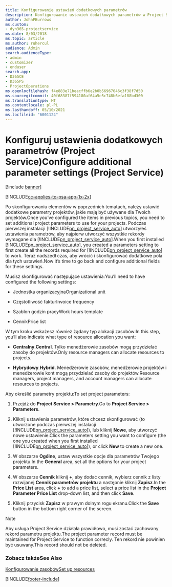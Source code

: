 ```yaml
---
title: Konfigurowanie ustawień dodatkowych parametrów
description: Konfigurowanie ustawień dodatkowych parametrów w Project Service
author: JohnPBurrows
ms.custom:
- dyn365-projectservice
ms.date: 8/03/2018
ms.topic: article
ms.author: ruhercul
audience: Admin
search.audienceType:
- admin
- customizer
- enduser
search.app:
- D365CE
- D365PS
- ProjectOperations
ms.openlocfilehash: f4e883e71beacffb6e2b0b56967046c3f38f7d50
ms.sourcegitcommit: 40f68387f594180af64a5e5c748b6efa188bd300
ms.translationtype: HT
ms.contentlocale: pl-PL
ms.lasthandoff: 05/10/2021
ms.locfileid: "6001124"
---
```

# <a name="configure-additional-parameter-settings-project-service"></a><span data-ttu-id="ab28d-103">Konfiguruj ustawienia dodatkowych parametrów (Project Service)</span><span class="sxs-lookup"><span data-stu-id="ab28d-103">Configure additional parameter settings (Project Service)</span></span>

[!include [banner](../includes/psa-now-project-operations.md)]

[!INCLUDE[cc-applies-to-psa-app-1x-2x](../includes/cc-applies-to-psa-app-1x-2x.md)]

<span data-ttu-id="ab28d-104">Po skonfigurowaniu elementów w poprzednich tematach, należy ustawić dodatkowe parametry projektów, jakie mają być używane dla Twoich projektów.</span><span class="sxs-lookup"><span data-stu-id="ab28d-104">Once you’ve configured the items in previous topics, you need to set additional project parameters to use for your projects.</span></span> <span data-ttu-id="ab28d-105">Podczas pierwszej instalacji [!INCLUDE[pn_project_service_auto](../includes/pn-project-service-auto.md)] utworzyłeś ustawienia parametrów, aby najpierw utworzyć wszystkie rekordy wymagane dla [!INCLUDE[pn_project_service_auto](../includes/pn-project-service-auto.md)].</span><span class="sxs-lookup"><span data-stu-id="ab28d-105">When you first installed [!INCLUDE[pn_project_service_auto](../includes/pn-project-service-auto.md)], you created a parameters setting to first create all the records required for [!INCLUDE[pn_project_service_auto](../includes/pn-project-service-auto.md)] to work.</span></span> <span data-ttu-id="ab28d-106">Teraz nadszedł czas, aby wrócić i skonfigurować dodatkowe pola dla tych ustawień.</span><span class="sxs-lookup"><span data-stu-id="ab28d-106">Now it’s time to go back and configure additional fields for these settings.</span></span>  
  
 <span data-ttu-id="ab28d-107">Musisz skonfigurować następujące ustawienia:</span><span class="sxs-lookup"><span data-stu-id="ab28d-107">You’ll need to have configured the following settings:</span></span>  
  
-   <span data-ttu-id="ab28d-108">Jednostka organizacyjna</span><span class="sxs-lookup"><span data-stu-id="ab28d-108">Organizational unit</span></span>  
  
-   <span data-ttu-id="ab28d-109">Częstotliwość faktur</span><span class="sxs-lookup"><span data-stu-id="ab28d-109">Invoice frequency</span></span>  
  
-   <span data-ttu-id="ab28d-110">Szablon godzin pracy</span><span class="sxs-lookup"><span data-stu-id="ab28d-110">Work hours template</span></span>  
  
-   <span data-ttu-id="ab28d-111">Cennik</span><span class="sxs-lookup"><span data-stu-id="ab28d-111">Price list</span></span>  
 
<span data-ttu-id="ab28d-112">W tym kroku wskażesz również żądany typ alokacji zasobów:</span><span class="sxs-lookup"><span data-stu-id="ab28d-112">In this step, you’ll also indicate what type of resource allocation you want:</span></span>  
  
- <span data-ttu-id="ab28d-113">**Centralny**.</span><span class="sxs-lookup"><span data-stu-id="ab28d-113">**Central**.</span></span> <span data-ttu-id="ab28d-114">Tylko menedżerowie zasobów mogą przydzielać zasoby do projektów.</span><span class="sxs-lookup"><span data-stu-id="ab28d-114">Only resource managers can allocate resources to projects.</span></span>  
  
- <span data-ttu-id="ab28d-115">**Hybrydowy**.</span><span class="sxs-lookup"><span data-stu-id="ab28d-115">**Hybrid**.</span></span> <span data-ttu-id="ab28d-116">Menedżerowie zasobów, menedżerowie projektów i menedżerowie kont mogą przydzielać zasoby do projektów.</span><span class="sxs-lookup"><span data-stu-id="ab28d-116">Resource managers, project managers, and account managers can allocate resources to projects.</span></span>  
  
 
<span data-ttu-id="ab28d-117">Aby określić parametry projektu:</span><span class="sxs-lookup"><span data-stu-id="ab28d-117">To set project parameters:</span></span>  
  
1. <span data-ttu-id="ab28d-118">Przejdź do **Project Service > Parametry**.</span><span class="sxs-lookup"><span data-stu-id="ab28d-118">Go to **Project Service > Parameters**.</span></span>  
  
2. <span data-ttu-id="ab28d-119">Kliknij ustawienia parametrów, które chcesz skonfigurować (to utworzone podczas pierwszej instalacji [!INCLUDE[pn_project_service_auto](../includes/pn-project-service-auto.md)]), lub kliknij **Nowe**, aby utworzyć nowe ustawienie.</span><span class="sxs-lookup"><span data-stu-id="ab28d-119">Click the parameters setting you want to configure (the one you created when you first installed [!INCLUDE[pn_project_service_auto](../includes/pn-project-service-auto.md)]), or click **New** to create a new one.</span></span>  
  
3. <span data-ttu-id="ab28d-120">W obszarze **Ogólne**, ustaw wszystkie opcje dla parametrów Twojego projektu.</span><span class="sxs-lookup"><span data-stu-id="ab28d-120">In the **General** area, set all the options for your project parameters.</span></span>  
  
4. <span data-ttu-id="ab28d-121">W obszarze **Cennik** kliknij **+**, aby dodać cennik, wybierz cennik z listy rozwijanej **Cennik parametrów projektu** a następnie kliknij **Zapisz**.</span><span class="sxs-lookup"><span data-stu-id="ab28d-121">In the **Price List** area, click **+** to add a price list, select a price list in the **Project Parameter Price List** drop-down list, and then click **Save**.</span></span>  
  
5. <span data-ttu-id="ab28d-122">Kliknij przycisk **Zapisz** w prawym dolnym rogu ekranu.</span><span class="sxs-lookup"><span data-stu-id="ab28d-122">Click the **Save** button in the bottom right corner of the screen.</span></span>  

> [!NOTE]
> <span data-ttu-id="ab28d-123">Aby usługa Project Service działała prawidłowo, musi zostać zachowany rekord parametru projektu.</span><span class="sxs-lookup"><span data-stu-id="ab28d-123">The project parameter record must be maintained for Project Service to function correcly.</span></span> <span data-ttu-id="ab28d-124">Ten rekord nie powinien być usuwany.</span><span class="sxs-lookup"><span data-stu-id="ab28d-124">This record should not be deleted.</span></span>

### <a name="see-also"></a><span data-ttu-id="ab28d-125">Zobacz także</span><span class="sxs-lookup"><span data-stu-id="ab28d-125">See Also</span></span>  
 [<span data-ttu-id="ab28d-126">Konfigurowanie zasobów</span><span class="sxs-lookup"><span data-stu-id="ab28d-126">Set up resources</span></span>](../psa/set-up-resources.md)


[!INCLUDE[footer-include](../includes/footer-banner.md)]